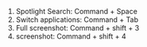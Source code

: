 1. Spotlight Search:  Command + Space
2. Switch applications: Command + Tab
3. Full screenshot: Command + shift + 3
4. screenshot: Command + shift + 4
